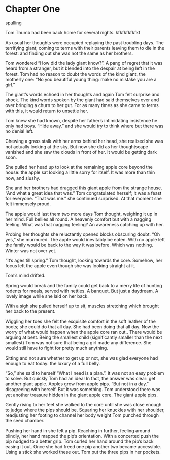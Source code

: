 
# Chapter One

spulling

Tom Thumb had been back home for several nights. kfkfkfkfkfkf

As usual her thoughts were occupied replaying the past troubling days. The terrifying giant; coming to terms with their parents leaving them to die in the forest: and finding out she was not the same as her brothers. 

Tom wondered “How did the lady giant know?”. A pang of regret that it was heard from a stranger, but it blended into the despair at being left in the forest. Tom had no reason to doubt the words of the kind giant, the motherly one: “No you beautiful young thing: make no mistake you are a girl.” 

The giant’s words echoed in her thoughts and again Tom felt surprise and shock. The kind words spoken by the giant had said themselves over and over bringing a churn to her gut. For as many times as she came to terms with this, it would return to unsettle her.

Tom knew she had known, despite her father’s intimidating insistence he only had boys. “Hide away.” and she would try to think where but there was no denial left.

Chewing a grass stalk with her arms behind her head, she realised she was not actually looking at the sky. But now she did as her thoughtscape vanished and she saw the clouds in front of her. It would be getting dark soon.

She pulled her head up to look at the remaining apple core beyond the house: the apple sat looking a little sorry for itself. It was more than thin now, and slushy. 

She and her brothers had dragged this giant apple from the strange house. “And what a great idea that was.” Tom congratulated herself; it was a feast for everyone. “That was me.” she continued surprised. At that moment she felt immensely proud.

The apple would last them two more days Tom thought, weighing it up in her mind. Full bellies all round. A heavenly comfort but with a nagging feeling. What was that nagging feeling? An awareness catching up with her. 

Probing her thoughts she reluctantly opened blocks obscuring doubt. “Oh yes,” she murmured. The apple would inevitably be eaten. With no apple left the family would be back to the way it was before. Which was nothing. Winter was not over yet.

“It’s ages till spring.” Tom thought, looking towards the core. Somehow, her focus left the apple even though she was looking straight at it. 

Tom’s mind drifted.

Spring would break and the family could get back to a merry life of hunting rodents for meals, served with nettles. A banquet. But just a daydream. A lovely image while she laid on her back. 

With a sigh she pulled herself up to sit, muscles stretching which brought her back to the present.

Wiggling her toes she felt the exquisite comfort in the soft leather of the boots; she could do that all day. She had been doing that all day. Now the worry of what would happen when the apple core ran out.. There would be arguing at best. Being the smallest child (significantly smaller than the next smallest) Tom was not sure that being a girl made any difference. She would still have to fight for pretty much anything.

Sitting and not sure whether to get up or not, she was glad everyone had enough to eat today: the luxury of a full belly.

“So,” she said to herself “What I need is a plan.”. It was not an easy problem to solve. But quickly Tom had an idea! In fact, the answer was clear: get another giant apple. Apples grow from apple pips. “But not in a day.” disagreeing with herself. But it was something. Tom understood there was yet another treasure hidden in the giant apple core. The giant apple pips. 

Gently rising to her feet she walked to the core until she was close enough to judge where the pips should be. Squaring her knuckles with her shoulder, readjusting her footing to channel her body weight Tom punched through the seed chamber.

Pushing her hand in she felt a pip. Reaching in further, feeling around blindly, her hand mapped the pip’s orientation. With a concerted push the pip nudged to a better grip. Tom curled her hand around the pip’s back easing it out. Once she had freed one pip another two became accessible. Using a stick she worked these out. Tom put the three pips in her pockets.


